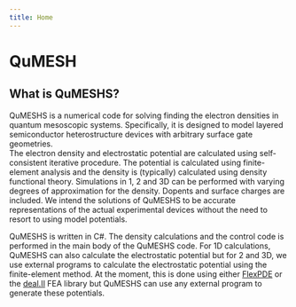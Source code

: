 ```yaml
---
title: Home
---
```


# QuMESH

## What is QuMESHS?

QuMESHS is a numerical code for solving finding the electron densities in 
quantum mesoscopic systems.  Specifically, it is designed to model layered 
semiconductor heterostructure devices with arbitrary surface gate geometries.  
The electron density and electrostatic potential are calculated using 
self-consistent iterative procedure.  The potential is calculated using 
finite-element analysis and the density is (typically) calculated using 
density functional theory.  Simulations in 1, 2 and 3D can be performed with 
varying degrees of approximation for the density.  Dopents and surface 
charges are included.  We intend the solutions of QuMESHS to be accurate 
representations of the actual experimental devices without the need to resort 
to using model potentials.

QuMESHS is written in C#.  The density calculations and the control code is 
performed in the main body of the QuMESHS code.  For 1D calculations, QuMESHS 
can also calculate the electrostatic potential but for 2 and 3D, we use 
external programs to calculate the electrostatic potential using the 
finite-element method.  At the moment, this is done using either 
[FlexPDE](http://www.pdesolutions.com) or the [deal.II](http://dealii.org) 
FEA library but QuMESHS can use any external program to generate these 
potentials.
